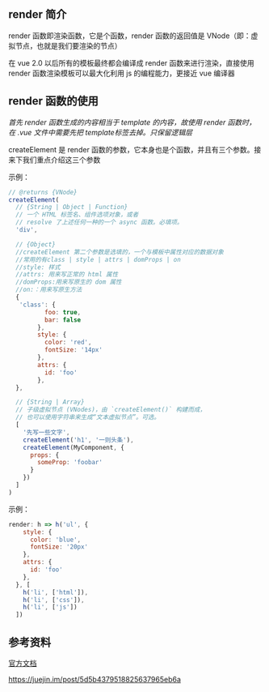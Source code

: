 ## render 简介

render 函数即渲染函数，它是个函数，render 函数的返回值是 VNode（即：虚拟节点，也就是我们要渲染的节点）

在 vue 2.0 以后所有的模板最终都会编译成 render 函数来进行渲染，直接使用 render 函数渲染模板可以最大化利用 js 的编程能力，更接近 vue 编译器

## render 函数的使用

*首先 render 函数生成的内容相当于 template 的内容，故使用 render 函数时，在 .vue 文件中需要先把 template标签去掉。只保留逻辑层*



createElement 是 render 函数的参数，它本身也是个函数，并且有三个参数。接来下我们重点介绍这三个参数 

示例：

```js
// @returns {VNode}
createElement(
  // {String | Object | Function}
  // 一个 HTML 标签名、组件选项对象，或者
  // resolve 了上述任何一种的一个 async 函数。必填项。
  'div',

  // {Object}
  //createElement 第二个参数是选填的，一个与模板中属性对应的数据对象 
  //常用的有class | style | attrs | domProps | on
  //style: 样式
  //attrs: 用来写正常的 html 属性 
  //domProps:用来写原生的 dom 属性
  //on:：用来写原生方法
  {
   'class': {
          foo: true,
          bar: false
        },
        style: {
          color: 'red',
          fontSize: '14px'
        },
        attrs: {
          id: 'foo'
        },
  },

  // {String | Array}
  // 子级虚拟节点 (VNodes)，由 `createElement()` 构建而成，
  // 也可以使用字符串来生成“文本虚拟节点”。可选。
  [
    '先写一些文字',
    createElement('h1', '一则头条'),
    createElement(MyComponent, {
      props: {
        someProp: 'foobar'
      }
    })
  ]
)
```



示例：

```js
render: h => h('ul', {
    style: {
      color: 'blue',
      fontSize: '20px'
    },
    attrs: {
      id: 'foo'
    },
  }, [
    h('li', ['html']),
    h('li', ['css']),
    h('li', ['js'])
  ])
```



##  参考资料

[官方文档](https://cn.vuejs.org/v2/guide/render-function.html#createElement-参数)

https://juejin.im/post/5d5b4379518825637965eb6a 